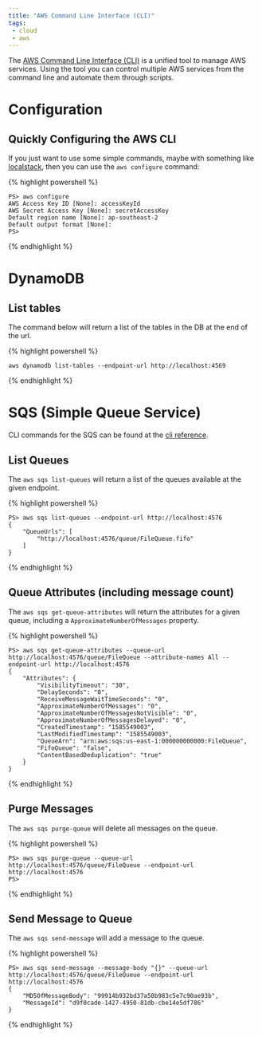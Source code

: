 ```yaml
---
title: "AWS Command Line Interface (CLI)"
tags:
 - cloud
 - aws
--- 
```


The [AWS Command Line Interface (CLI)](https://aws.amazon.com/cli/) is a unified tool to manage AWS services. Using the tool you can control multiple AWS services from the command line and automate them through scripts.
<!--more-->
# Configuration

## Quickly Configuring the AWS CLI
If you just want to use some simple commands, maybe with something like [localstack](https://github.com/localstack/localstack), then you can use the `aws configure` command:

{% highlight powershell %}

    PS> aws configure
    AWS Access Key ID [None]: accessKeyId
    AWS Secret Access Key [None]: secretAccessKey
    Default region name [None]: ap-southeast-2
    Default output format [None]:
    PS>
{% endhighlight %}

# DynamoDB

## List tables

The command below will return a list of the tables in the DB at the end of the url.

{% highlight powershell %}

    aws dynamodb list-tables --endpoint-url http://localhost:4569   
{% endhighlight %}

# SQS (Simple Queue Service)

CLI commands for the SQS can be found at the [cli reference](https://docs.aws.amazon.com/cli/latest/reference/sqs/).

## List Queues

The `aws sqs list-queues` will return a list of the queues available at the given endpoint.

{% highlight powershell %}

    PS> aws sqs list-queues --endpoint-url http://localhost:4576
    {                                                                                                                                                                    
        "QueueUrls": [
            "http://localhost:4576/queue/FileQueue.fifo"
        ]
    }
{% endhighlight %}

## Queue Attributes (including message count)

The `aws sqs get-queue-attributes` will return the attributes for a given queue, including a `ApproximateNumberOfMessages` property.

{% highlight powershell %}

    PS> aws sqs get-queue-attributes --queue-url http://localhost:4576/queue/FileQueue --attribute-names All --endpoint-url http://localhost:4576
    {
        "Attributes": {
            "VisibilityTimeout": "30",
            "DelaySeconds": "0",
            "ReceiveMessageWaitTimeSeconds": "0",
            "ApproximateNumberOfMessages": "0",
            "ApproximateNumberOfMessagesNotVisible": "0",
            "ApproximateNumberOfMessagesDelayed": "0",
            "CreatedTimestamp": "1585549003",
            "LastModifiedTimestamp": "1585549003",
            "QueueArn": "arn:aws:sqs:us-east-1:000000000000:FileQueue",
            "FifoQueue": "false",
            "ContentBasedDeduplication": "true"
        }
    }
{% endhighlight %}

## Purge Messages

The `aws sqs purge-queue` will delete all messages on the queue.

{% highlight powershell %}

    PS> aws sqs purge-queue --queue-url http://localhost:4576/queue/FileQueue --endpoint-url http://localhost:4576
    PS> 
{% endhighlight %}

## Send Message to Queue

The `aws sqs send-message` will add a message to the queue.

{% highlight powershell %}

    PS> aws sqs send-message --message-body "{}" --queue-url http://localhost:4576/queue/FileQueue --endpoint-url http://localhost:4576
    {
        "MD5OfMessageBody": "99914b932bd37a50b983c5e7c90ae93b",
        "MessageId": "d9f0cade-1427-4950-81db-cbe14e5df786"
    }
{% endhighlight %}
